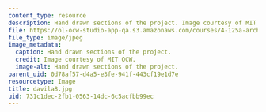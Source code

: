 ```yaml
---
content_type: resource
description: Hand drawn sections of the project. Image courtesy of MIT OCW.
file: https://ol-ocw-studio-app-qa.s3.amazonaws.com/courses/4-125a-architecture-studio-building-in-landscapes-fall-2005/731c1dec2fb1056314dc6c5acfbb99ec_davila8.jpg
file_type: image/jpeg
image_metadata:
  caption: Hand drawn sections of the project.
  credit: Image courtesy of MIT OCW.
  image-alt: Hand drawn sections of the project.
parent_uid: 0d78af57-d4a5-e3fe-941f-443cf19e1d7e
resourcetype: Image
title: davila8.jpg
uid: 731c1dec-2fb1-0563-14dc-6c5acfbb99ec
---
```

